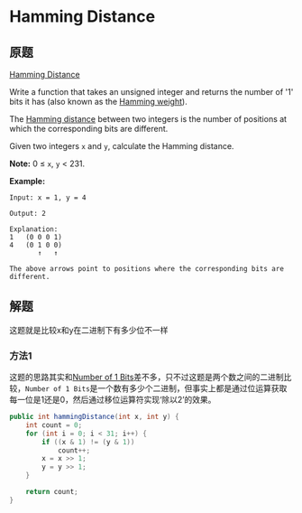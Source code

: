 # Hamming Distance

## 原题

[Hamming Distance](https://leetcode.com/explore/interview/card/top-interview-questions-easy/99/others/762/)

Write a function that takes an unsigned integer and returns the number of '1' bits it has (also known as the [Hamming weight](http://en.wikipedia.org/wiki/Hamming_weight)).

The [Hamming distance](https://en.wikipedia.org/wiki/Hamming_distance) between two integers is the number of positions at which the corresponding bits are different.

Given two integers `x` and `y`, calculate the Hamming distance.

**Note:**
0 ≤ `x`, `y` < 231.

**Example:**

```
Input: x = 1, y = 4

Output: 2

Explanation:
1   (0 0 0 1)
4   (0 1 0 0)
       ↑   ↑

The above arrows point to positions where the corresponding bits are different.
```

## 解题

这题就是比较x和y在二进制下有多少位不一样

### 方法1

这题的思路其实和[Number of 1 Bits](https://leetcode.com/explore/interview/card/top-interview-questions-easy/99/others/565/)差不多，只不过这题是两个数之间的二进制比较，`Number of 1 Bits`是一个数有多少个二进制，但事实上都是通过位运算获取每一位是1还是0，然后通过移位运算符实现‘除以2’的效果。

```java
public int hammingDistance(int x, int y) {
    int count = 0;
    for (int i = 0; i < 31; i++) {
        if ((x & 1) != (y & 1))
            count++;
        x = x >> 1;
        y = y >> 1;
    }

    return count;
}
```

